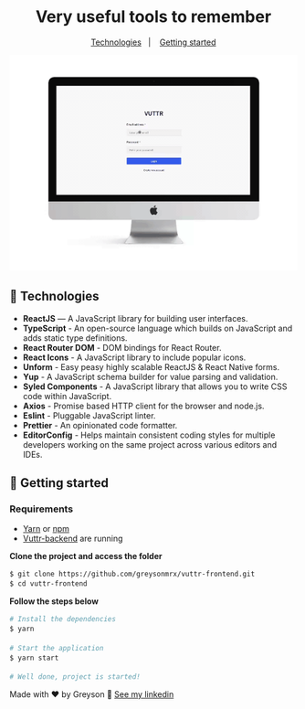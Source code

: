 <h1 align="center">
  Very useful tools to remember
</h1>

<p align="center">
  <a href="#rocket-technologies">Technologies</a>&nbsp;&nbsp;&nbsp;|&nbsp;&nbsp;&nbsp;
  <a href="#memo-getting-started">Getting started</a>
</p>

<p align="center">
  <img alt="Preview" src="./.github/vuttr-frontend.gif"/>
</p>

## :rocket: Technologies

- **ReactJS** — A JavaScript library for building user interfaces.
- **TypeScript** - An open-source language which builds on JavaScript and adds static type definitions.
- **React Router DOM** - DOM bindings for React Router.
- **React Icons** - A JavaScript library to include popular icons.
- **Unform** - Easy peasy highly scalable ReactJS & React Native forms.
- **Yup** - A JavaScript schema builder for value parsing and validation.
- **Syled Components** - A JavaScript library that allows you to write CSS code within JavaScript.
- **Axios** - Promise based HTTP client for the browser and node.js.
- **Eslint** - Pluggable JavaScript linter.
- **Prettier** - An opinionated code formatter.
- **EditorConfig** - Helps maintain consistent coding styles for multiple developers working on the same project across various editors and IDEs.

## :memo: Getting started

### Requirements

- [Yarn](https://classic.yarnpkg.com/) or [npm](https://www.npmjs.com/)
- [Vuttr-backend](https://github.com/greysonmrx/vuttr-backend) are running

**Clone the project and access the folder**

```bash
$ git clone https://github.com/greysonmrx/vuttr-frontend.git
$ cd vuttr-frontend
```

**Follow the steps below**

```bash
# Install the dependencies
$ yarn

# Start the application
$ yarn start

# Well done, project is started!
```

Made with :hearts: by Greyson :wave: [See my linkedin](https://www.linkedin.com/in/greyson-mascarenhas-5a21ab1a2/)
